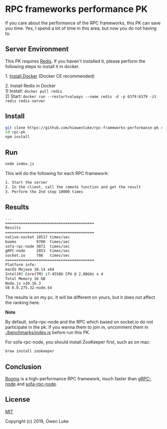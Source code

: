 
# RPC frameworks performance PK

If you care about the performance of the RPC frameworks, this PK can save you time. Yes, I spend a lot of time in this area, but now you do not having to.

## Server Environment

This PK requires [Redis](https://redis.io). If you haven't installed it, please perform the following steps to install it in docker.

1\. [Install Docker](https://docs.docker.com/v17.09/engine/installation/#supported-platforms) (Docker CE recommended)

2\. Install Redis in Docker  
1\) Install: `docker pull redis`  
2\) Start: `docker run --restart=always --name redis -d -p 6379:6379 -it redis redis-server`   


## Install

```sh
git clone https://github.com/hiowenluke/rpc-frameworks-performance-pk rpc-pk
cd rpc-pk
npm install
```

## Run

```sh
node index.js
```

This will do the following for each RPC framework:

```sh
1. Start the server
2. In the client, call the remote function and get the result
3. Perform the 2nd step 10000 times
```

## Results

```sh
...
========================================
Results
========================================
native-socket 10517 times/sec
booms         9700  times/sec
sofa-rpc-node 3071  times/sec
gRPC-node     2853  times/sec
socket.io     786   times/sec
========================================
Platform info:
macOS Mojave 10.14 x64
Intel(R) Core(TM) i7-4558U CPU @ 2.80GHz x 4
Total Memory 16 GB
Node.js v10.16.3
V8 6.8.275.32-node.54
```

The results is on my pc. It will be different on yours, but it does not affect the ranking here.

**Note**

By default, sofa-rpc-node and the RPC which based on socket.io do not participate in the pk. If you wanna them to join in, uncomment them in [./benchmarks/index.js](./benchmarks/index.js) before run this PK.

For sofa-rpc-node, you should install ZooKeeper first, such as on mac:

```sh
brew install zookeeper
```

## Conclusion

[Booms](https://github.com/hiowenluke/booms) is a high-performance RPC framework, much faster than [gRPC-node](https://github.com/grpc/grpc-node) and [sofa-rpc-node](https://github.com/sofastack/sofa-rpc-node).


## License

[MIT](LICENSE)

Copyright (c) 2019, Owen Luke
